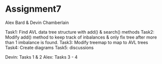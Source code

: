 # Assignment7

Alex Bard & Devin Chamberlain

Task1:
  Find AVL data tree structure with add() & search() methods
Task2:
  Modify add() method to keep track of inbalances & only fix tree after more than 1 imbalance is found.
Task3:
  Modify treemap to map to AVL trees
Task4:
  Create diagrams
Task5:
  discussions

Devin: Tasks 1 & 2
Alex: Tasks 3 - 4
